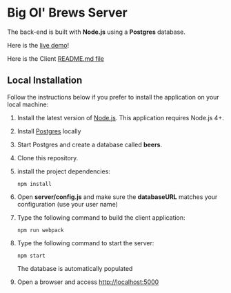 # Big Ol' Brews Server



The back-end is built with **Node.js** using a **Postgres** database.

Here is the [live demo](https://lit-fjord-25639.herokuapp.com/)!

Here is the Client [README.md file](https://github.com/Robert-Vaccaro/Big-Ol-Brews-Client/blob/master/README.md)


## Local Installation

Follow the instructions below if you prefer to install the application on your local machine:

1. Install the latest version of [Node.js](https://nodejs.org). This application requires Node.js 4+.

1. Install [Postgres](http://www.postgresql.org/) locally 

1. Start Postgres and create a database called **beers**.

1. Clone this repository.

1. install the project dependencies:

    ```
    npm install
    ```

1. Open **server/config.js** and make sure the **databaseURL** matches your configuration (use your user name)

1. Type the following command to build the client application:

    ```
    npm run webpack
    ```
    

1. Type the following command to start the server:
    
    ```
    npm start
    ```
    
    The database is automatically populated
    
1. Open a browser and access [http://localhost:5000](http://localhost:5000)
